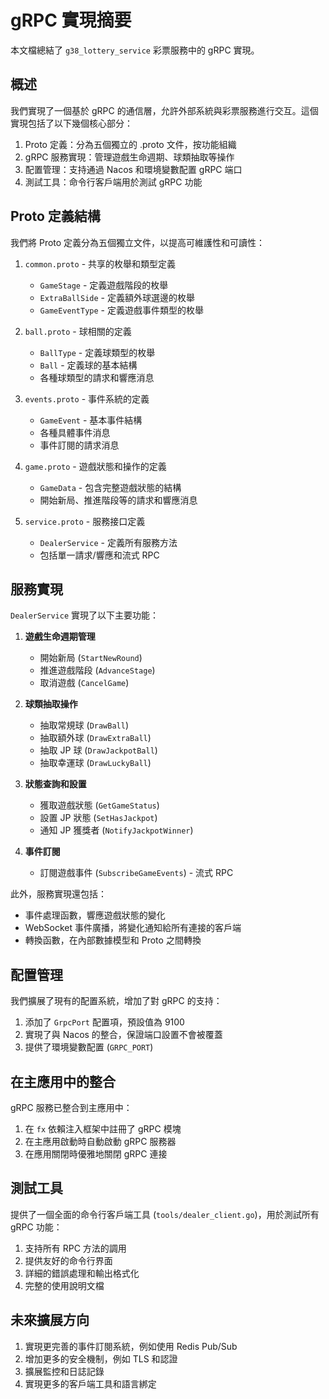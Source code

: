 # gRPC 實現摘要

本文檔總結了 `g38_lottery_service` 彩票服務中的 gRPC 實現。

## 概述

我們實現了一個基於 gRPC 的通信層，允許外部系統與彩票服務進行交互。這個實現包括了以下幾個核心部分：

1. Proto 定義：分為五個獨立的 .proto 文件，按功能組織
2. gRPC 服務實現：管理遊戲生命週期、球類抽取等操作
3. 配置管理：支持通過 Nacos 和環境變數配置 gRPC 端口
4. 測試工具：命令行客戶端用於測試 gRPC 功能

## Proto 定義結構

我們將 Proto 定義分為五個獨立文件，以提高可維護性和可讀性：

1. `common.proto` - 共享的枚舉和類型定義
   - `GameStage` - 定義遊戲階段的枚舉
   - `ExtraBallSide` - 定義額外球選邊的枚舉
   - `GameEventType` - 定義遊戲事件類型的枚舉

2. `ball.proto` - 球相關的定義
   - `BallType` - 定義球類型的枚舉
   - `Ball` - 定義球的基本結構
   - 各種球類型的請求和響應消息

3. `events.proto` - 事件系統的定義
   - `GameEvent` - 基本事件結構
   - 各種具體事件消息
   - 事件訂閱的請求消息

4. `game.proto` - 遊戲狀態和操作的定義
   - `GameData` - 包含完整遊戲狀態的結構
   - 開始新局、推進階段等的請求和響應消息

5. `service.proto` - 服務接口定義
   - `DealerService` - 定義所有服務方法
   - 包括單一請求/響應和流式 RPC

## 服務實現

`DealerService` 實現了以下主要功能：

1. **遊戲生命週期管理**
   - 開始新局 (`StartNewRound`)
   - 推進遊戲階段 (`AdvanceStage`)
   - 取消遊戲 (`CancelGame`)

2. **球類抽取操作**
   - 抽取常規球 (`DrawBall`)
   - 抽取額外球 (`DrawExtraBall`)
   - 抽取 JP 球 (`DrawJackpotBall`)
   - 抽取幸運球 (`DrawLuckyBall`)

3. **狀態查詢和設置**
   - 獲取遊戲狀態 (`GetGameStatus`)
   - 設置 JP 狀態 (`SetHasJackpot`)
   - 通知 JP 獲獎者 (`NotifyJackpotWinner`)

4. **事件訂閱**
   - 訂閱遊戲事件 (`SubscribeGameEvents`) - 流式 RPC

此外，服務實現還包括：

- 事件處理函數，響應遊戲狀態的變化
- WebSocket 事件廣播，將變化通知給所有連接的客戶端
- 轉換函數，在內部數據模型和 Proto 之間轉換

## 配置管理

我們擴展了現有的配置系統，增加了對 gRPC 的支持：

1. 添加了 `GrpcPort` 配置項，預設值為 9100
2. 實現了與 Nacos 的整合，保證端口設置不會被覆蓋
3. 提供了環境變數配置 (`GRPC_PORT`)

## 在主應用中的整合

gRPC 服務已整合到主應用中：

1. 在 `fx` 依賴注入框架中註冊了 gRPC 模塊
2. 在主應用啟動時自動啟動 gRPC 服務器
3. 在應用關閉時優雅地關閉 gRPC 連接

## 測試工具

提供了一個全面的命令行客戶端工具 (`tools/dealer_client.go`)，用於測試所有 gRPC 功能：

1. 支持所有 RPC 方法的調用
2. 提供友好的命令行界面
3. 詳細的錯誤處理和輸出格式化
4. 完整的使用說明文檔

## 未來擴展方向

1. 實現更完善的事件訂閱系統，例如使用 Redis Pub/Sub
2. 增加更多的安全機制，例如 TLS 和認證
3. 擴展監控和日誌記錄
4. 實現更多的客戶端工具和語言綁定 